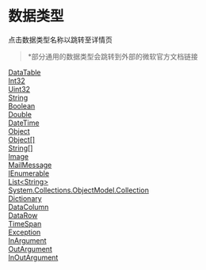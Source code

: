 # 数据类型
点击数据类型名称以跳转至详情页</br>

> *部分通用的数据类型会跳转到外部的微软官方文档链接

[DataTable](https://docs.microsoft.com/zh-cn/dotnet/api/system.data.datatable?view=net-6.0)
</br>
[Int32](https://docs.microsoft.com/zh-cn/dotnet/api/system.int32?view=net-6.0)
</br>
[Uint32](https://docs.microsoft.com/zh-cn/dotnet/api/system.uint32?view=net-6.0)
</br>
[String](https://docs.microsoft.com/zh-cn/dotnet/api/system.string?view=net-6.0)
</br>
[Boolean](https://docs.microsoft.com/zh-cn/dotnet/api/system.boolean?view=net-6.0)
</br>
[Double](https://docs.microsoft.com/zh-cn/dotnet/api/system.double?redirectedfrom=MSDN&view=net-6.0)
</br>
[DateTime](https://docs.microsoft.com/zh-cn/dotnet/api/system.datetime?view=net-6.0)
</br>
[Object](https://docs.microsoft.com/zh-cn/dotnet/api/system.object?view=net-6.0)
</br>
[Object[]](https://docs.microsoft.com/zh-cn/dotnet/api/system.array?view=net-6.0)
</br>
[String[]](https://docs.microsoft.com/zh-cn/dotnet/api/system.array?view=net-6.0)
</br>
[Image](https://docs.microsoft.com/zh-cn/dotnet/api/system.drawing.image?view=dotnet-plat-ext-6.0)
</br>
[MailMessage](https://docs.microsoft.com/zh-cn/dotnet/api/system.net.mail.mailmessage?view=net-6.0)
</br>
[IEnumerable](https://docs.microsoft.com/zh-cn/dotnet/api/system.collections.ienumerable?redirectedfrom=MSDN&view=net-6.0)
</br>
[List<String<String>>](https://docs.microsoft.com/zh-cn/previous-versions/gg433715(v=vs.140) )
</br>
[System.Collections.ObjectModel.Collection](https://docs.microsoft.com/zh-cn/dotnet/api/system.collections.objectmodel.collection-1.-ctor?redirectedfrom=MSDN&view=net-6.0#System_Collections_ObjectModel_Collection_1__ctor_System_Collections_Generic_IList__0__)
</br>
[Dictionary](https://docs.microsoft.com/zh-cn/exchange/client-developer/web-service-reference/dictionary?redirectedfrom=MSDN)
</br>
[DataColumn](https://docs.microsoft.com/zh-cn/dotnet/api/system.data.datacolumn?redirectedfrom=MSDN&view=net-6.0)
</br>
[DataRow](https://docs.microsoft.com/zh-cn/dotnet/api/system.data.datarow?redirectedfrom=MSDN&view=net-6.0)
</br>
[TimeSpan](https://docs.microsoft.com/zh-cn/dotnet/api/system.timespan?redirectedfrom=MSDN&view=net-6.0)
</br>
[Exception](https://docs.microsoft.com/zh-cn/dotnet/api/system.exception?redirectedfrom=MSDN&view=net-6.0)
</br>
[InArgument](https://docs.microsoft.com/zh-cn/dotnet/api/system.activities.inargument-1.-ctor?view=netframework-4.8)
</br>
[OutArgument](https://docs.microsoft.com/zh-cn/dotnet/api/system.activities.outargument?view=netframework-4.8)
</br>
[InOutArgument](https://docs.microsoft.com/zh-cn/dotnet/api/system.activities.inoutargument?redirectedfrom=MSDN&view=netframework-4.8)
